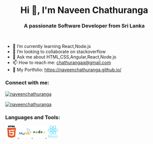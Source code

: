 <h1 align="center">Hi 👋, I'm Naveen Chathuranga</h1>
<h3 align="center">A passionate Software Developer from Sri Lanka</h3>
<br>

- 🌱 I’m currently learning React,Node.js
- 👯 I’m looking to collaborate on stackoverflow
- 💬 Ask me about HTML,CSS,Angular,React,Node.js
- 📫 How to reach me: chathurangaq@gmail.com
- 🔭 My Portfolio: https://naveenchathuranga.github.io/

<h3 align="left">Connect with me:</h3>
<p align="left">
<a href="https://www.linkedin.com/in/naveen-chathuranga/" target="blank"><img align="center" src="https://raw.githubusercontent.com/rahuldkjain/github-profile-readme-generator/master/src/images/icons/Social/linked-in-alt.svg" alt="naveenchathuranga" height="30" width="40" /></a>
</p>
<a href="https://dev.to/naveenchathuranga" target="blank"><img align="center" src="https://raw.githubusercontent.com/rahuldkjain/github-profile-readme-generator/master/src/images/icons/Social/devto.svg" alt="naveenchathuranga" height="30" width="40" /></a>


<h3 align="left">Languages and Tools:</h3>
<p align="left"> 
<a href="https://www.w3.org/html/" target="_blank" rel="noreferrer"> <img src="https://raw.githubusercontent.com/devicons/devicon/master/icons/html5/html5-original-wordmark.svg" alt="html5" width="40" height="40"/> </a>
<a href="https://www.mysql.com/" target="_blank" rel="noreferrer"> <img src="https://raw.githubusercontent.com/devicons/devicon/master/icons/mysql/mysql-original-wordmark.svg" alt="mysql" width="40" height="40"/> </a>
<a href="https://nodejs.org" target="_blank" rel="noreferrer"> <img src="https://raw.githubusercontent.com/devicons/devicon/master/icons/nodejs/nodejs-original-wordmark.svg" alt="nodejs" width="40" height="40"/> </a>
<a href="https://reactjs.org/" target="_blank" rel="noreferrer"> <img src="https://raw.githubusercontent.com/devicons/devicon/master/icons/react/react-original-wordmark.svg" alt="react" width="40" height="40"/> </a> </p>

<!--
**NaveenChathuranga/NaveenChathuranga** is a ✨ _special_ ✨ repository because its `README.md` (this file) appears on your GitHub profile.
Here are some ideas to get you started:

- 🔭 I’m currently working on ...
- 🤔 I’m looking for help with ...
- 😄 Pronouns: ...
- ⚡ Fun fact: ...
-->
